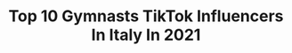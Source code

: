 ---
title: Top 10 Gymnasts TikTok Influencers In Italy In 2021
description: >-
  Find top gymnasts TikTok influencers in Italy in 2021. Most popular hashtags: #gymnastics #fyp #perte #flips.
platform: TikTok
hits: 38
text_top: Analyze the top-rated TikTok accounts on inBeat.
text_bottom: Our platform has 38 TikTok influencers like this in Italy for you to collaborate.
profiles:
  - username: "giuliaaeulisse"
    fullname: >-
      Giulia Eulisse
    bio: >-
      Workin’ hard⚡️ Gymnast and dancer🦩 Seguitemi su IG 📲 @giuliaaeulisse
    location: "Italy"
    followers: 30700
    engagement: 1768
    commentsToLikes: 0.033959
    id: ckc36tj1cvpk40j23gs9uwowu
    verified: false
    hashtags: "#foryou, #gym, #virale, #trend"
  - username: "andrea.izzo976"
    fullname: >-
      andrea.izzo976
    bio: >-
      Acrobatic family - Gymnastic teachers - Singers - Musicians - IG - Youtube
    location: "Italy"
    followers: 53200
    engagement: 1817
    commentsToLikes: 0.011629
    id: ck8s5i6mrfwtm0j78kv9sbn3q
    verified: false
    hashtags: "#lifestyle, #beachvibes, #theizzofamily, #fatherandson"
  - username: "ferriiss"
    fullname: >-
      Chiara Ferri
    bio: >-
      insta chiarettaferri Rhythmic gymnastics ❤️ Road to 200k 🤤
    location: "Italy"
    followers: 181600
    engagement: 1731
    commentsToLikes: 0.009501
    id: ckbketauc5n0i0j23bpwojv00
    verified: false
    hashtags: "#covid, #dance, #duetto, #cake"
  - username: "riccardo_pozzato"
    fullname: >-
      Riccardo
    bio: >-
      Italian gymnast🇮🇹
    location: "Italy"
    followers: 112600
    engagement: 1803
    commentsToLikes: 0.007932
    id: ckbf53agytsad0j230dtd58a0
    verified: false
    hashtags: "#fyp, #gymlife, #fail, #gymnastics"
  - username: "gretastz"
    fullname: >-
      greta
    bio: >-
      20 y.o || Torino IT GYMNAST Instagram: greetastrozzi
    location: "Italy"
    followers: 14400
    engagement: 1319
    commentsToLikes: 0.016701
    id: ck8z12dlz02ej0j786knhm9k4
    verified: false
    hashtags: "#comedy, #theordinary, #jordan, #peelingsolution"
  - username: "k.c.hiara"
    fullname: >-
      Chiara Ferrari
    bio: >-
      💪 Personal Trainer 🤸‍♀️ Online Gymnastic classes 📧 kchiara93@libero.it
    location: "Italy"
    followers: 371200
    engagement: 1136
    commentsToLikes: 0.009284
    id: ck90z096uc5oa0j786tnndkr8
    verified: false
    hashtags: "#fitnesstips, #artisticgymnastics, #homeworkout, #splits"
  - username: "am.camii"
    fullname: >-
      am.camii
    bio: >-
      Venice, Italy📍🤸🏼‍♀️💗 Collab&Info💻su IG:Camillatian
    location: "Italy"
    followers: 35800
    engagement: 1833
    commentsToLikes: 0.040268
    id: ckcopomqv6zeo0j23rfps1op7
    verified: false
    hashtags: "#iphonex, #me, #gymnastics, #foryoupage"
  - username: "laurablitzz"
    fullname: >-
      Laura Braccio
    bio: >-
      Calisthenics girl 🤸🏼 Personal trainer 🍑🧘🏼‍♀️
    location: "Italy"
    followers: 18300
    engagement: 1368
    commentsToLikes: 0.024063
    id: ck8zbe6dm54v90j78672rubpg
    verified: false
    hashtags: "#calisthenics, #sport, #ringmuscleup, #gym"
  - username: "charliedeste"
    fullname: >-
      Carlotta D’este
    bio: >-
      me piace magnà •𝚛𝚘𝚊𝚍 𝚝𝚘 𝟸𝟶𝟶𝚔•✨ 𝒈𝒚𝒎𝒏𝒂𝒔𝒕𝒊𝒄𝒔
    location: "Italy"
    followers: 188200
    engagement: 1804
    commentsToLikes: 0.007266
    id: ckc1xiqcs1erk0j23v1mwozu2
    verified: false
    hashtags: "#perte, #greenscreen, #fyp, #comedy"
  - username: "amazing_fit.people"
    fullname: >-
      Amazing People 💪🔥
    bio: >-
      instagram: @amazing_fit.people TARGET: 20k🔥🎯
    location: "Italy"
    followers: 16900
    engagement: 1362
    commentsToLikes: 0.016047
    id: ckc1xipkr1ei00j23pznc5ocv
    verified: false
    hashtags: "#athlete, #tricks, #gym, #fit"
---